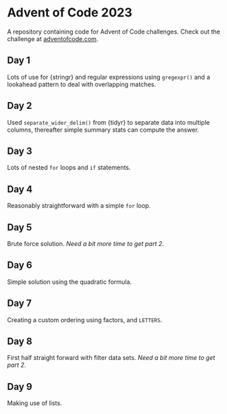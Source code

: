 # Advent of Code 2023

A repository containing code for Advent of Code challenges. Check out the challenge at [adventofcode.com](https://adventofcode.com/). 

## Day 1
Lots of use for {stringr} and regular expressions using `gregexpr()` and a lookahead pattern to deal with overlapping matches.

## Day 2
Used `separate_wider_delim()` from {tidyr} to separate data into multiple columns, thereafter simple summary stats can compute the answer.

## Day 3
Lots of nested `for` loops and `if` statements.

## Day 4
Reasonably straightforward with a simple `for` loop.

## Day 5
Brute force solution. *Need a bit more time to get part 2*.

## Day 6
Simple solution using the quadratic formula.

## Day 7
Creating a custom ordering using factors, and `LETTERS`.

## Day 8
First half straight forward with filter data sets. *Need a bit more time to get part 2*.

## Day 9
Making use of lists.

